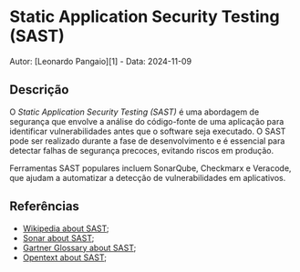 # Static Application Security Testing (SAST)

Autor: [Leonardo Pangaio][1] - Data: 2024-11-09

## Descrição

O *Static Application Security Testing (SAST)* é uma abordagem de segurança que envolve a análise do código-fonte de uma aplicação para identificar vulnerabilidades antes que o software seja executado. O SAST pode ser realizado durante a fase de desenvolvimento e é essencial para detectar falhas de segurança precoces, evitando riscos em produção.

Ferramentas SAST populares incluem SonarQube, Checkmarx e Veracode, que ajudam a automatizar a detecção de vulnerabilidades em aplicativos.

## Referências

- [Wikipedia about SAST](https://en.wikipedia.org/wiki/Static_application_security_testing);
- [Sonar about SAST](https://www.sonarsource.com/learn/sast/);
- [Gartner Glossary about SAST](https://www.gartner.com/en/information-technology/glossary/static-application-security-testing-sast);
- [Opentext about SAST](https://www.opentext.com/pt-br/o-que-e/sast);
